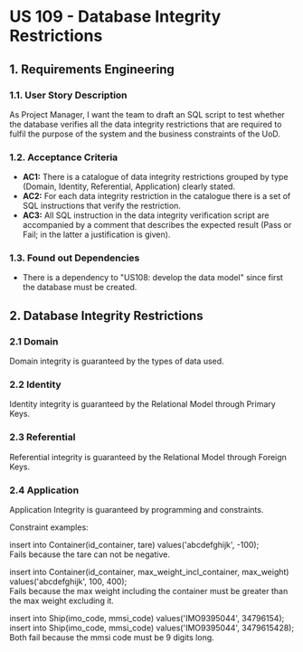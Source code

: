 # US 109 - Database Integrity Restrictions

## 1. Requirements Engineering


### 1.1. User Story Description


As Project Manager, I want the team to draft an SQL script to test whether the database verifies all the data integrity restrictions that are required to fulfil the purpose of the system and the business constraints of the UoD.

### 1.2. Acceptance Criteria


* **AC1:** There is a catalogue of data integrity restrictions grouped by type (Domain, Identity, Referential, Application) clearly stated.
* **AC2:** For each data integrity restriction in the catalogue there is a set of SQL instructions that verify the restriction.
* **AC3:** All SQL instruction in the data integrity verification script are accompanied by a comment that describes the expected result (Pass or Fail; in the latter a justification is given).

### 1.3. Found out Dependencies


* There is a dependency to "US108: develop the data model" since first the database must be created.

## 2. Database Integrity Restrictions

### 2.1 Domain

Domain integrity is guaranteed by the types of data used.

### 2.2 Identity

Identity integrity is guaranteed by the Relational Model through Primary Keys.

### 2.3 Referential

Referential integrity is guaranteed by the Relational Model through Foreign Keys.

### 2.4 Application

Application Integrity is guaranteed by programming and constraints.

Constraint examples:

insert into Container(id_container, tare) values('abcdefghijk', -100);  
Fails because the tare can not be negative.

insert into Container(id_container, max_weight_incl_container, max_weight) values('abcdefghijk', 100, 400);  
Fails because the max weight including the container must be greater than the max weight excluding it.

insert into Ship(imo_code, mmsi_code) values('IMO9395044', 34796154);  
insert into Ship(imo_code, mmsi_code) values('IMO9395044', 3479615428);  
Both fail because the mmsi code must be 9 digits long.
